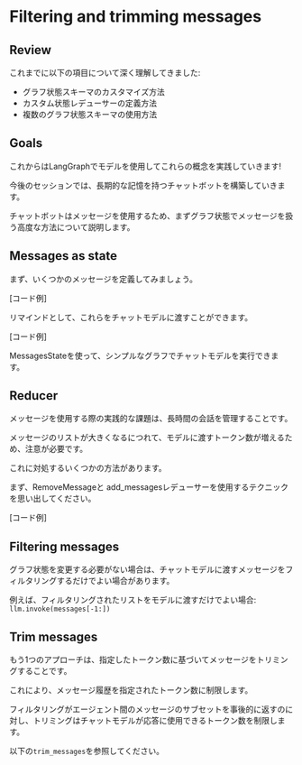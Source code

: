 # Filtering and trimming messages

## Review

これまでに以下の項目について深く理解してきました:

* グラフ状態スキーマのカスタマイズ方法
* カスタム状態レデューサーの定義方法
* 複数のグラフ状態スキーマの使用方法

## Goals

これからはLangGraphでモデルを使用してこれらの概念を実践していきます!

今後のセッションでは、長期的な記憶を持つチャットボットを構築していきます。

チャットボットはメッセージを使用するため、まずグラフ状態でメッセージを扱う高度な方法について説明します。

## Messages as state

まず、いくつかのメッセージを定義してみましょう。

[コード例]

リマインドとして、これらをチャットモデルに渡すことができます。

[コード例]

MessagesStateを使って、シンプルなグラフでチャットモデルを実行できます。

## Reducer 

メッセージを使用する際の実践的な課題は、長時間の会話を管理することです。

メッセージのリストが大きくなるにつれて、モデルに渡すトークン数が増えるため、注意が必要です。

これに対処するいくつかの方法があります。

まず、RemoveMessageと add_messagesレデューサーを使用するテクニックを思い出してください。

[コード例]

## Filtering messages

グラフ状態を変更する必要がない場合は、チャットモデルに渡すメッセージをフィルタリングするだけでよい場合があります。

例えば、フィルタリングされたリストをモデルに渡すだけでよい場合: `llm.invoke(messages[-1:])`

## Trim messages

もう1つのアプローチは、指定したトークン数に基づいてメッセージをトリミングすることです。

これにより、メッセージ履歴を指定されたトークン数に制限します。

フィルタリングがエージェント間のメッセージのサブセットを事後的に返すのに対し、トリミングはチャットモデルが応答に使用できるトークン数を制限します。

以下の`trim_messages`を参照してください。
